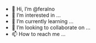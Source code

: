 - 👋 Hi, I’m @feralno
- 👀 I’m interested in ...
- 🌱 I’m currently learning ...
- 💞️ I’m looking to collaborate on ...
- 📫 How to reach me ...

<!---
feralno/feralno is a ✨ special ✨ repository because its `README.md` (this file) appears on your GitHub profile.
You can click the Preview link to take a look at your changes.
--->
